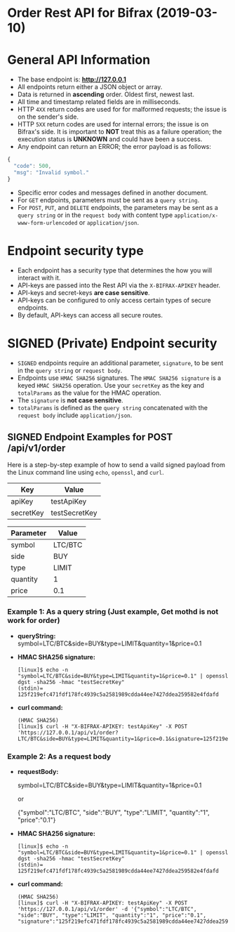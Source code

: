 # Order Rest API for Bifrax (2019-03-10)
# General API Information
* The base endpoint is: **http://127.0.0.1**
* All endpoints return either a JSON object or array.
* Data is returned in **ascending** order. Oldest first, newest last.
* All time and timestamp related fields are in milliseconds.
* HTTP `4XX` return codes are used for for malformed requests;
  the issue is on the sender's side.
* HTTP `5XX` return codes are used for internal errors; the issue is on Bifrax's side.
  It is important to **NOT** treat this as a failure operation; the execution status is
  **UNKNOWN** and could have been a success.
* Any endpoint can return an ERROR; the error payload is as follows:
```javascript
{
  "code": 500,
  "msg": "Invalid symbol."
}
```

* Specific error codes and messages defined in another document.
* For `GET` endpoints, parameters must be sent as a `query string`.
* For `POST`, `PUT`, and `DELETE` endpoints, the parameters may be sent as a
  `query string` or in the `request body` with content type
  `application/x-www-form-urlencoded` or `application/json`.

# Endpoint security type
* Each endpoint has a security type that determines the how you will
  interact with it.
* API-keys are passed into the Rest API via the `X-BIFRAX-APIKEY`
  header.
* API-keys and secret-keys **are case sensitive**.
* API-keys can be configured to only access certain types of secure endpoints.
* By default, API-keys can access all secure routes.

# SIGNED (Private) Endpoint security
* `SIGNED` endpoints require an additional parameter, `signature`, to be
  sent in the  `query string` or `request body`.
* Endpoints use `HMAC SHA256` signatures. The `HMAC SHA256 signature` is a keyed `HMAC SHA256` operation.
  Use your `secretKey` as the key and `totalParams` as the value for the HMAC operation.
* The `signature` is **not case sensitive**.
* `totalParams` is defined as the `query string` concatenated with the
  `request body` include `application/json`.
  
 ## SIGNED Endpoint Examples for POST /api/v1/order
Here is a step-by-step example of how to send a vaild signed payload from the
Linux command line using `echo`, `openssl`, and `curl`.

Key | Value
------------ | ------------
apiKey | testApiKey
secretKey | testSecretKey


Parameter | Value
------------ | ------------
symbol | LTC/BTC
side | BUY
type | LIMIT
quantity | 1
price | 0.1


### Example 1: As a query string (Just example, Get mothd is not work for order)
* **queryString:** symbol=LTC/BTC&side=BUY&type=LIMIT&quantity=1&price=0.1
* **HMAC SHA256 signature:**

    ```
    [linux]$ echo -n "symbol=LTC/BTC&side=BUY&type=LIMIT&quantity=1&price=0.1" | openssl dgst -sha256 -hmac "testSecretKey"
    (stdin)= 125f219efc471fdf178fc4939c5a2581989cdda44ee7427ddea259582e4fdafd
    ```


* **curl command:**

    ```
    (HMAC SHA256)
    [linux]$ curl -H "X-BIFRAX-APIKEY: testApiKey" -X POST 'https://127.0.0.1/api/v1/order?LTC/BTC&side=BUY&type=LIMIT&quantity=1&price=0.1&signature=125f219efc471fdf178fc4939c5a2581989cdda44ee7427ddea259582e4fdafd'
    ```

### Example 2: As a request body
* **requestBody:** 
  
  symbol=LTC/BTC&side=BUY&type=LIMIT&quantity=1&price=0.1
  
  or
  
  {"symbol":"LTC/BTC", "side":"BUY", "type":"LIMIT", "quantity":"1", "price":"0.1"}
  
* **HMAC SHA256 signature:**

    ```
    [linux]$ echo -n "symbol=LTC/BTC&side=BUY&type=LIMIT&quantity=1&price=0.1" | openssl dgst -sha256 -hmac "testSecretKey"
    (stdin)= 125f219efc471fdf178fc4939c5a2581989cdda44ee7427ddea259582e4fdafd
    ```


* **curl command:**

    ```
    (HMAC SHA256)
    [linux]$ curl -H "X-BIFRAX-APIKEY: testApiKey" -X POST 'https://127.0.0.1/api/v1/order' -d '{"symbol":"LTC/BTC", "side":"BUY", "type":"LIMIT", "quantity":"1", "price":"0.1", "signature":"125f219efc471fdf178fc4939c5a2581989cdda44ee7427ddea259582e4fdafd"}'


